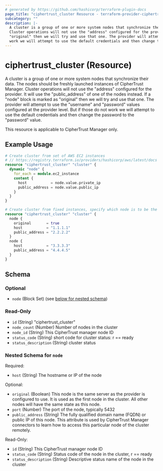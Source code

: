 ```yaml
---
# generated by https://github.com/hashicorp/terraform-plugin-docs
page_title: "ciphertrust_cluster Resource - terraform-provider-ciphertrust"
subcategory: ""
description: |-
  A cluster is a group of one or more system nodes that synchronize their data. The nodes should be freshly launched instances of CipherTrust Manager.
  Cluster operations will not use the "address" configured for the provider. It will use the "public_address" of one of the nodes instead. If a "node" block is marked as
  "original" then we will try and use that one. The provider will attempt to use the "username" and "password" values configured at the provider level. But if those do not
  work we will attempt to use the default credentials and then change the password to the "password" value.
---
```


# ciphertrust_cluster (Resource)

A cluster is a group of one or more system nodes that synchronize their data. The nodes should be freshly launched instances of CipherTrust Manager.
Cluster operations will not use the "address" configured for the provider. It will use the "public_address" of one of the nodes instead. If a "node" block is marked as
"original" then we will try and use that one. The provider will attempt to use the "username" and "password" values configured at the provider level. But if those do not
work we will attempt to use the default credentials and then change the password to the "password" value.

This resource is applicable to CipherTrust Manager only.

## Example Usage

```terraform
# Create cluster from set of AWS EC2 instances
# // https://registry.terraform.io/providers/hashicorp/aws/latest/docs
resource "ciphertrust_cluster" "cluster" {
  dynamic "node" {
    for_each = module.ec2_instance
    content {
      host           = node.value.private_ip
      public_address = node.value.public_ip
    }
  }
}

# Create cluster from fixed instances, specify which node is to be the first member
resource "ciphertrust_cluster" "cluster" {
  node {
    original       = true
    host           = "1.1.1.1"
    public_address = "2.2.2.2"
  }
  node {
    host           = "3.3.3.3"
    public_address = "4.4.4.5"
  }
}
```

<!-- schema generated by tfplugindocs -->
## Schema

### Optional

- `node` (Block Set) (see [below for nested schema](#nestedblock--node))

### Read-Only

- `id` (String) "ciphertrust_cluster"
- `node_count` (Number) Number of nodes in the cluster
- `node_id` (String) This CipherTrust manager node ID
- `status_code` (String) short code for cluster status: r == ready
- `status_description` (String) cluster status

<a id="nestedblock--node"></a>
### Nested Schema for `node`

Required:

- `host` (String) The hostname or IP of the node

Optional:

- `original` (Boolean) This node is the same server as the provider is configured to use. It is used as the first node in the cluster. All other nodes will have the same state as this node.
- `port` (Number) The port of the node, typically 5432
- `public_address` (String) The fully qualified domain name (FQDN) or public IP of this node. This attribute is used by CipherTrust Manager connectors to learn how to access this particular node of the cluster remotely.

Read-Only:

- `id` (String) This CipherTrust manager node ID
- `status_code` (String) Status code of the node in the cluster, r == ready
- `status_description` (String) Descriptive status name of the node in the cluster


